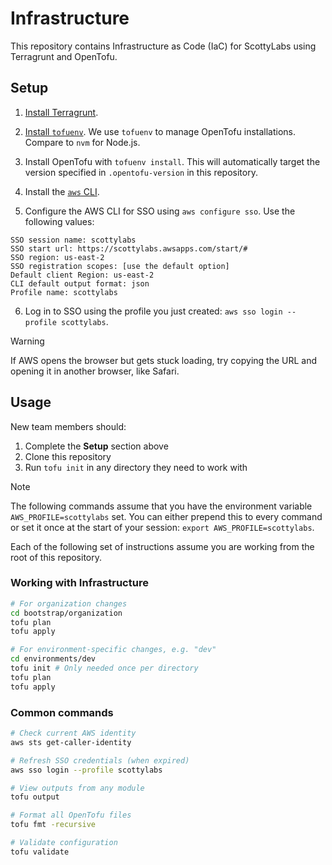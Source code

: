 # Infrastructure

This repository contains Infrastructure as Code (IaC) for ScottyLabs using Terragrunt and OpenTofu.

## Setup

1. [Install Terragrunt](https://terragrunt.gruntwork.io/docs/getting-started/install/).

2. [Install `tofuenv`](https://github.com/tofuutils/tofuenv?tab=readme-ov-file#installation). We use `tofuenv` to manage OpenTofu installations. Compare to `nvm` for Node.js.

3. Install OpenTofu with `tofuenv install`. This will automatically target the version specified in `.opentofu-version` in this repository.

4. Install the [`aws` CLI](https://docs.aws.amazon.com/cli/latest/userguide/getting-started-install.html#getting-started-install-instructions).

5. Configure the AWS CLI for SSO using `aws configure sso`. Use the following values:

```
SSO session name: scottylabs
SSO start url: https://scottylabs.awsapps.com/start/#
SSO region: us-east-2
SSO registration scopes: [use the default option]
Default client Region: us-east-2
CLI default output format: json
Profile name: scottylabs
```

6. Log in to SSO using the profile you just created: `aws sso login --profile scottylabs`.

> [!WARNING]
> If AWS opens the browser but gets stuck loading, try copying the URL and opening it in another browser, like Safari.

## Usage

New team members should:

1. Complete the **Setup** section above
2. Clone this repository
3. Run `tofu init` in any directory they need to work with

> [!NOTE]
> The following commands assume that you have the environment variable `AWS_PROFILE=scottylabs` set. You can either prepend this to every command or set it once at the start of your session: `export AWS_PROFILE=scottylabs`.

Each of the following set of instructions assume you are working from the root of this repository.

### Working with Infrastructure

```bash
# For organization changes
cd bootstrap/organization
tofu plan
tofu apply

# For environment-specific changes, e.g. "dev"
cd environments/dev
tofu init # Only needed once per directory
tofu plan
tofu apply
```

### Common commands

```bash
# Check current AWS identity
aws sts get-caller-identity

# Refresh SSO credentials (when expired)
aws sso login --profile scottylabs

# View outputs from any module
tofu output

# Format all OpenTofu files
tofu fmt -recursive

# Validate configuration
tofu validate
```

